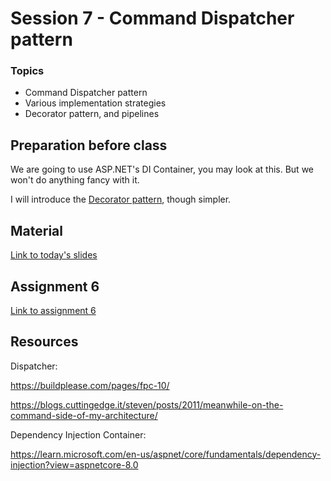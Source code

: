 # Session 7 - Command Dispatcher pattern

### Topics
* Command Dispatcher pattern
* Various implementation strategies
* Decorator pattern, and pipelines

## Preparation before class


We are going to use ASP.NET's DI Container, you may look at this. But we won't do anything fancy with it.

I will introduce the [Decorator pattern](https://www.bytehide.com/blog/decorator-pattern-csharp), though simpler.

## Material
[Link to today's slides](https://viaucdk-my.sharepoint.com/:p:/g/personal/trmo_viauc_dk/EQEIc5Qo98dBmCFIn4MO-eoBrHCwGRaKwHCl1lLJ4rwUBQ?e=3AinK5)

## Assignment 6

[Link to assignment 6](https://viaucdk-my.sharepoint.com/:w:/g/personal/trmo_viauc_dk/EWUHT_8GzQRJv3IvihycBCsBhpCqlbFdpvlPUvpY_izpRg?e=uVC02Z)

## Resources

Dispatcher: 

https://buildplease.com/pages/fpc-10/

https://blogs.cuttingedge.it/steven/posts/2011/meanwhile-on-the-command-side-of-my-architecture/

Dependency Injection Container:

https://learn.microsoft.com/en-us/aspnet/core/fundamentals/dependency-injection?view=aspnetcore-8.0
